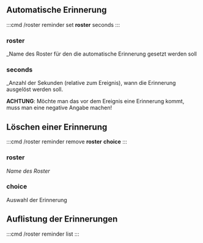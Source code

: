 ## Automatische Erinnerung

:::cmd
/roster reminder set **roster** seconds
:::

### roster
_Name des Roster für den die automatische Erinnerung gesetzt werden soll

### seconds
_Anzahl der Sekunden (relative zum Ereignis), wann die Erinnerung ausgelöst werden soll.

**ACHTUNG**: Möchte man das vor dem Ereignis eine Erinnerung kommt, muss man eine negative Angabe machen!

## Löschen einer Erinnerung
:::cmd
/roster reminder remove **roster** **choice**
:::

### roster
_Name des Roster_

### choice
Auswahl der Erinnerung

## Auflistung der Erinnerungen

:::cmd
/roster reminder list
:::

